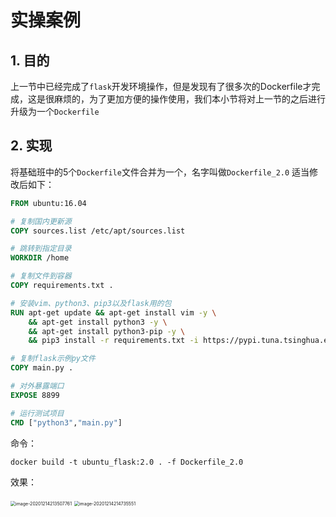 # 实操案例

## 1. 目的

上一节中已经完成了`flask`开发环境操作，但是发现有了很多次的Dockerfile才完成，这是很麻烦的，为了更加方便的操作使用，我们本小节将对上一节的之后进行升级为一个`Dockerfile`

## 2. 实现

将基础班中的5个`Dockerfile`文件合并为一个，名字叫做`Dockerfile_2.0` 适当修改后如下：

```dockerfile
FROM ubuntu:16.04

# 复制国内更新源
COPY sources.list /etc/apt/sources.list

# 跳转到指定目录
WORKDIR /home

# 复制文件到容器
COPY requirements.txt .

# 安装vim、python3、pip3以及flask用的包
RUN apt-get update && apt-get install vim -y \
    && apt-get install python3 -y \
    && apt-get install python3-pip -y \
    && pip3 install -r requirements.txt -i https://pypi.tuna.tsinghua.edu.cn/simple

# 复制flask示例py文件
COPY main.py .

# 对外暴露端口
EXPOSE 8899

# 运行测试项目
CMD ["python3","main.py"]
```

命令：

```
docker build -t ubuntu_flask:2.0 . -f Dockerfile_2.0
```

效果：

<img src="assets/image-20201214213507761.png" alt="image-20201214213507761" style="zoom:50%;" />

<img src="assets/image-20201214214735551.png" alt="image-20201214214735551" style="zoom:50%;" />